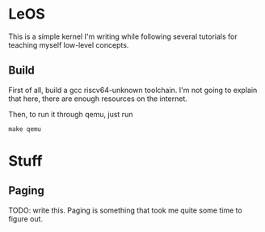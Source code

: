 # LeOS
This is a simple kernel I'm writing while following several tutorials for teaching myself low-level concepts.

## Build
First of all, build a gcc riscv64-unknown toolchain. I'm not going to explain that here, there are enough resources on the internet. 

Then, to run it through qemu, just run 
```
make qemu
```

# Stuff
## Paging 
TODO: write this.
Paging is something that took me quite some time to figure out. 
